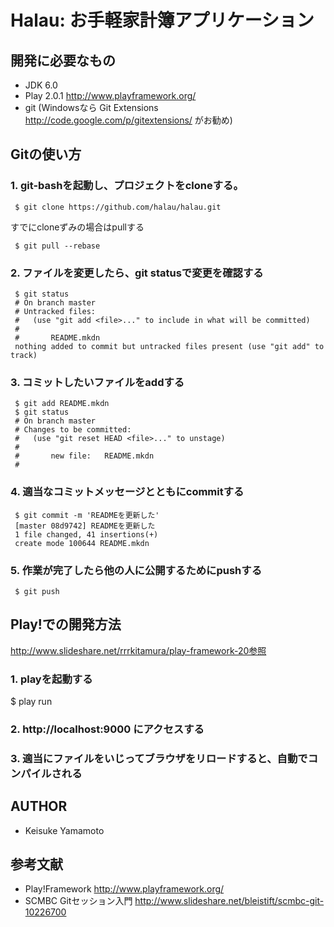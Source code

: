 Halau: お手軽家計簿アプリケーション
=====================================

開発に必要なもの
------------------------------

 * JDK 6.0
 * Play 2.0.1 http://www.playframework.org/
 * git (Windowsなら Git Extensions http://code.google.com/p/gitextensions/ がお勧め)

Gitの使い方
------------------------------

### 1. git-bashを起動し、プロジェクトをcloneする。

     $ git clone https://github.com/halau/halau.git

すでにcloneずみの場合はpullする

     $ git pull --rebase

### 2. ファイルを変更したら、git statusで変更を確認する

     $ git status
     # On branch master
     # Untracked files:
     #   (use "git add <file>..." to include in what will be committed)
     #
     #       README.mkdn
     nothing added to commit but untracked files present (use "git add" to track)

### 3. コミットしたいファイルをaddする

     $ git add README.mkdn
     $ git status
     # On branch master
     # Changes to be committed:
     #   (use "git reset HEAD <file>..." to unstage)
     #
     #       new file:   README.mkdn
     #

### 4. 適当なコミットメッセージとともにcommitする

     $ git commit -m 'READMEを更新した'
     [master 08d9742] READMEを更新した
     1 file changed, 41 insertions(+)
     create mode 100644 README.mkdn

### 5. 作業が完了したら他の人に公開するためにpushする

     $ git push

Play!での開発方法
------------------------------

http://www.slideshare.net/rrrkitamura/play-framework-20参照

### 1. playを起動する

   $ play run

### 2. http://localhost:9000 にアクセスする

### 3. 適当にファイルをいじってブラウザをリロードすると、自動でコンパイルされる

AUTHOR
-----------------------------

 * Keisuke Yamamoto

参考文献
------------------------------

 * Play!Framework http://www.playframework.org/
 * SCMBC Gitセッション入門 http://www.slideshare.net/bleistift/scmbc-git-10226700
